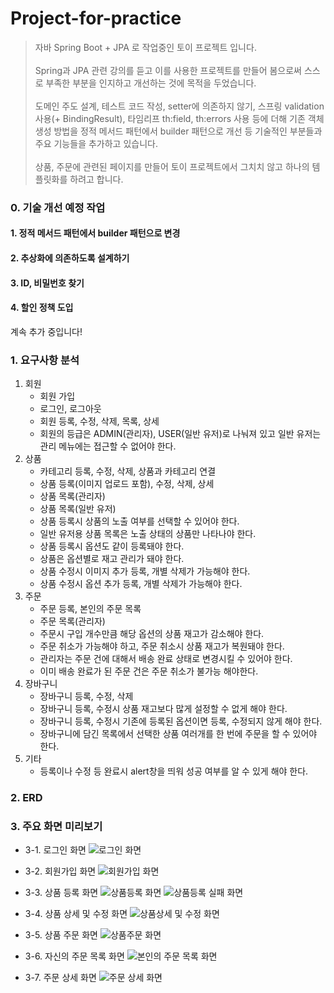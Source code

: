 # Project-for-practice
> 자바 Spring Boot + JPA 로 작업중인 토이 프로젝트 입니다.<br><br>
> Spring과 JPA 관련 강의를 듣고 이를 사용한 프로젝트를 만들어 봄으로써 스스로 부족한 부분을 인지하고 개선하는 것에 목적을 두었습니다.<br><br>
> 도메인 주도 설계, 테스트 코드 작성, setter에 의존하지 않기, 스프링 validation 사용(+ BindingResult), 타임리프 th:field, th:errors 사용 등에 더해
> 기존 객체 생성 방법을 정적 메서드 패턴에서 builder 패턴으로 개선 등 기술적인 부분들과 주요 기능들을 추가하고 있습니다.<br><br>
> 상품, 주문에 관련된 페이지를 만들어 토이 프로젝트에서 그치치 않고 하나의 템플릿화를 하려고 합니다.<br>

### 0. 기술 개선 예정 작업
#### 1. 정적 메서드 패턴에서 builder 패턴으로 변경
#### 2. 추상화에 의존하도록 설계하기
#### 3. ID, 비밀번호 찾기
#### 4. 할인 정책 도입
계속 추가 중입니다!

### 1. 요구사항 분석
<ol>
  <li>회원
    <ul>
      <li>회원 가입</li>
      <li>로그인, 로그아웃</li>
      <li>회원 등록, 수정, 삭제, 목록, 상세</li>
      <li>회원의 등급은 ADMIN(관리자), USER(일반 유저)로 나눠져 있고 일반 유저는 관리 메뉴에는 접근할 수 없어야 한다.</li>
    </ul>
  </li>
  <li>상품
    <ul>
      <li>카테고리 등록, 수정, 삭제, 상품과 카테고리 연결</li>
      <li>상품 등록(이미지 업로드 포함), 수정, 삭제, 상세</li>
      <li>상품 목록(관리자)</li>
      <li>상품 목록(일반 유저)</li>
      <li>상품 등록시 상품의 노출 여부를 선택할 수 있어야 한다.</li>
      <li>일반 유저용 상품 목록은 노출 상태의 상품만 나타나야 한다.</li>
      <li>상품 등록시 옵션도 같이 등록돼야 한다.</li>
      <li>상품은 옵션별로 재고 관리가 돼야 한다.</li>
      <li>상품 수정시 이미지 추가 등록, 개별 삭제가 가능해야 한다.</li>
      <li>상품 수정시 옵션 추가 등록, 개별 삭제가 가능해야 한다.</li>
    </ul>
  </li>
  <li>주문
    <ul>
      <li>주문 등록, 본인의 주문 목록</li>
      <li>주문 목록(관리자)</li>
      <li>주문시 구입 개수만큼 해당 옵션의 상품 재고가 감소해야 한다.</li>
      <li>주문 취소가 가능해야 하고, 주문 취소시 상품 재고가 복원돼야 한다.</li>
      <li>관리자는 주문 건에 대해서 배송 완료 상태로 변경시킬 수 있어야 한다.</li>
      <li>이미 배송 완료가 된 주문 건은 주문 취소가 불가능 해야한다.</li>
    </ul>
  </li>
  <li>장바구니
    <ul>
      <li>장바구니 등록, 수정, 삭제</li>
      <li>장바구니 등록, 수정시 상품 재고보다 많게 설정할 수 없게 해야 한다.</li>
      <li>장바구니 등록, 수정시 기존에 등록된 옵션이면 등록, 수정되지 않게 해야 한다.</li>
      <li>장바구니에 담긴 목록에서 선택한 상품 여러개를 한 번에 주문을 할 수 있어야 한다.</li>
    </ul>
  </li>
  <li>기타
    <ul>
      <li>등록이나 수정 등 완료시 alert창을 띄워 성공 여부를 알 수 있게 해야 한다.</li>
    </ul>
  </li>
</ol>

### 2. ERD

### 3. 주요 화면 미리보기

* 3-1. 로그인 화면
![로그인 화면](https://user-images.githubusercontent.com/73812257/165434977-57ef8eec-411f-4c37-8b78-152b379de57a.png)

* 3-2. 회원가입 화면 
![회원가입 화면](https://user-images.githubusercontent.com/73812257/165435231-470249f9-777d-4730-93e0-a9884694188e.png)

* 3-3. 상품 등록 화면
![상품등록 화면](https://user-images.githubusercontent.com/73812257/165435383-ed93ce32-0503-467d-8340-8e9f5cee591f.png)
![상품등록 실패 화면](https://user-images.githubusercontent.com/73812257/165435399-1c28d299-795f-4965-ad5b-5e23bf006699.png)

* 3-4. 상품 상세 및 수정 화면
![상품상세 및 수정 화면](https://user-images.githubusercontent.com/73812257/165435506-b11164ff-ffce-4a34-a5c3-1985fb6c5892.png)

* 3-5. 상품 주문 화면
![상품주문 화면](https://user-images.githubusercontent.com/73812257/165435646-8b63dbcb-7771-447a-8896-65c12e102cfb.png)

* 3-6. 자신의 주문 목록 화면
![본인의 주문 목록 화면](https://user-images.githubusercontent.com/73812257/165435718-4a40b7d5-b857-4fe6-8f82-05ffc00fe27d.png)

* 3-7. 주문 상세 화면
![주문 상세 화면](https://user-images.githubusercontent.com/73812257/165435738-f64560df-8165-4aad-a0ce-1f7a6edd822f.png)

